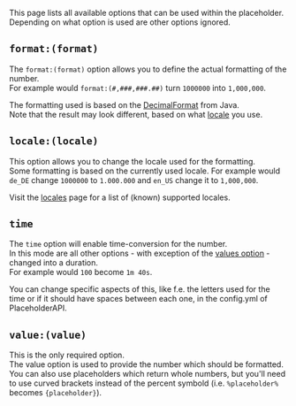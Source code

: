 [DecimalFormat]: https://docs.oracle.com/javase/7/docs/api/java/text/DecimalFormat.html

This page lists all available options that can be used within the placeholder.  
Depending on what option is used are other options ignored.

## `format:(format)`
The `format:(format)` option allows you to define the actual formatting of the number.  
For example would `format:(#,###,###.##)` turn `1000000` into `1,000,000`.

The formatting used is based on the [DecimalFormat] from Java.  
Note that the result may look different, based on what [locale](../locales) you use.

## `locale:(locale)`
This option allows you to change the locale used for the formatting.  
Some formatting is based on the currently used locale. For example would `de_DE` change `1000000` to `1.000.000` and `en_US` change it to `1,000,000`.

Visit the [locales](../locales) page for a list of (known) supported locales.

## `time`
The `time` option will enable time-conversion for the number.  
In this mode are all other options - with exception of the [values option](#valuevalue) - changed into a duration.  
For example would `100` become `1m 40s`.

You can change specific aspects of this, like f.e. the letters used for the time or if it should have spaces between each one, in the config.yml of PlaceholderAPI.

## `value:(value)`
This is the only required option.  
The value option is used to provide the number which should be formatted.  
You can also use placeholders which return whole numbers, but you'll need to use curved brackets instead of the percent symbold (i.e. `%placeholder%` becomes `{placeholder}`).
